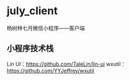 # july_client
杨树林七月微信小程序——客户端

## 小程序技术栈
Lin UI：https://github.com/TaleLin/lin-ui
wxutil：https://github.com/YYJeffrey/wxutil
